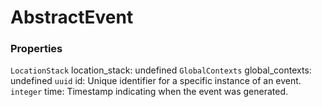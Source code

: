 # AbstractEvent


### Properties
`LocationStack` location_stack: undefined
`GlobalContexts` global_contexts: undefined
`uuid` id: Unique identifier for a specific instance of an event.
`integer` time: Timestamp indicating when the event was generated.



